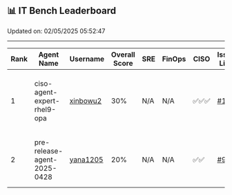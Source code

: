 ## 📊 IT Bench Leaderboard


Updated on: 02/05/2025 05:52:47


----------------------------------------------------------------------------------------------------------------------------------------------------------------
| Rank |      Agent Name      |   Username    | Overall Score |      SRE      |    FinOps     |     CISO      |  Issue Link   | Notes                          |
|  -   |          -           |       -       |       -       |       -       |       -       |       -       |       -       | -                              |
|  1   | ciso-agent-expert-rhel9-opa | [xinbowu2](https://github.com/xinbowu2) |      30%      |      N/A      |      N/A      |      ✅✅✅      | [#12](https://github.com/IBM/ITBench-Leaderboard/issues/12) | Related to Gen-CIS-b-RHEL9-Ansible-OPA scenarios |
|  2   | pre-release-agent-2025-0428 | [yana1205](https://github.com/yana1205) |      20%      |      N/A      |      N/A      |      ✅✅       | [#9](https://github.com/IBM/ITBench-Leaderboard/issues/9) | Related to Gen-CIS-b-K8s-Kyverno scenarios |